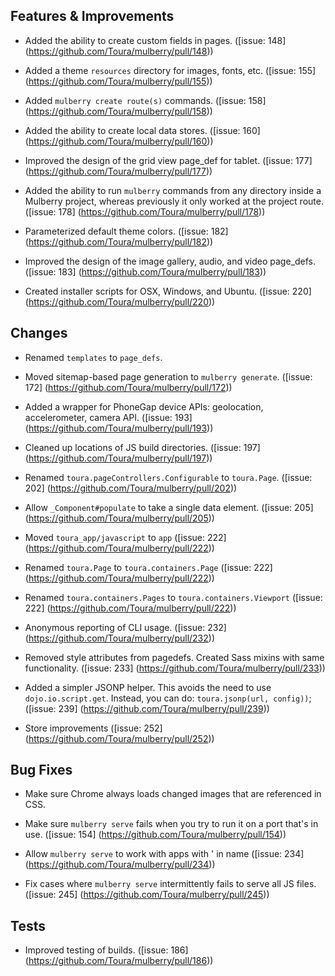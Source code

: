 ## Features & Improvements
* Added the ability to create custom fields in pages.
([issue: 148]
(https://github.com/Toura/mulberry/pull/148))

* Added a theme `resources` directory for images, fonts, etc.
([issue: 155]
(https://github.com/Toura/mulberry/pull/155))

* Added `mulberry create route(s)` commands.
([issue: 158]
(https://github.com/Toura/mulberry/pull/158))

* Added the ability to create local data stores.
([issue: 160]
(https://github.com/Toura/mulberry/pull/160))

* Improved the design of the grid view page_def for tablet.
([issue: 177]
(https://github.com/Toura/mulberry/pull/177))

* Added the ability to run `mulberry` commands from any directory inside a Mulberry project, whereas previously it only worked at the project route.
([issue: 178]
(https://github.com/Toura/mulberry/pull/178))

* Parameterized default theme colors. 
([issue: 182]
(https://github.com/Toura/mulberry/pull/182))

* Improved the design of the image gallery, audio, and video page_defs.
([issue: 183]
(https://github.com/Toura/mulberry/pull/183))

* Created installer scripts for OSX, Windows, and Ubuntu. 
([issue: 220]
(https://github.com/Toura/mulberry/pull/220))


## Changes
* Renamed `templates` to `page_defs`.

* Moved sitemap-based page generation to `mulberry generate`.
([issue: 172]
(https://github.com/Toura/mulberry/pull/172))

* Added a wrapper for PhoneGap device APIs: geolocation, accelerometer, camera API.
([issue: 193]
(https://github.com/Toura/mulberry/pull/193))

* Cleaned up locations of JS build directories.
([issue: 197]
(https://github.com/Toura/mulberry/pull/197))

* Renamed `toura.pageControllers.Configurable` to `toura.Page`.
([issue: 202]
(https://github.com/Toura/mulberry/pull/202))

* Allow `_Component#populate` to take a single data element.
([issue: 205]
(https://github.com/Toura/mulberry/pull/205))

* Moved `toura_app/javascript` to `app`
([issue: 222]
(https://github.com/Toura/mulberry/pull/222))

* Renamed `toura.Page` to `toura.containers.Page`
([issue: 222]
(https://github.com/Toura/mulberry/pull/222))

* Renamed `toura.containers.Pages` to `toura.containers.Viewport`
([issue: 222]
(https://github.com/Toura/mulberry/pull/222))

* Anonymous reporting of CLI usage.
([issue: 232]
(https://github.com/Toura/mulberry/pull/232))

* Removed style attributes from pagedefs. Created Sass mixins with same functionality.
([issue: 233]
(https://github.com/Toura/mulberry/pull/233))

* Added a simpler JSONP helper. This avoids the need to use `dojo.io.script.get`. Instead, you can do: `toura.jsonp(url, config))`;
([issue: 239]
(https://github.com/Toura/mulberry/pull/239))

* Store improvements
([issue: 252]
(https://github.com/Toura/mulberry/pull/252))


## Bug Fixes
* Make sure Chrome always loads changed images that are referenced in CSS. 

* Make sure `mulberry serve` fails when you try to run it on a port that's in use.
([issue: 154]
(https://github.com/Toura/mulberry/pull/154))

* Allow `mulberry serve` to work with apps with ' in name
([issue: 234]
(https://github.com/Toura/mulberry/pull/234))

* Fix cases where `mulberry serve` intermittently fails to serve all JS files.
([issue: 245]
(https://github.com/Toura/mulberry/pull/245))

## Tests
* Improved testing of builds.
([issue: 186]
(https://github.com/Toura/mulberry/pull/186))
